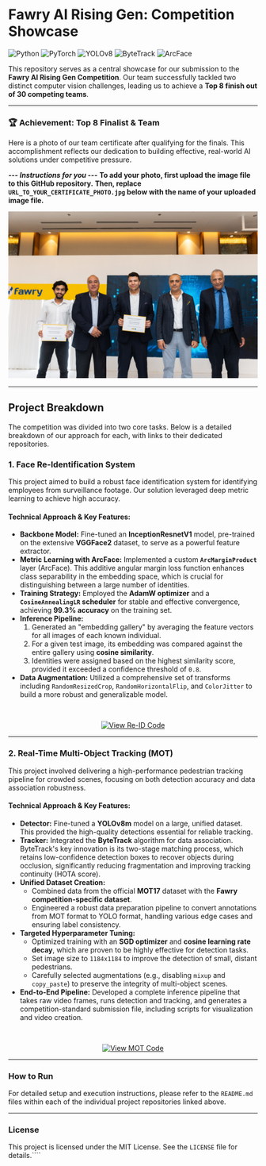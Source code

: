 # Fawry AI Rising Gen: Competition Showcase

![Python](https://img.shields.io/badge/Python-3776AB?style=for-the-badge&logo=python&logoColor=white)
![PyTorch](https://img.shields.io/badge/PyTorch-%23EE4C2C.svg?style=for-the-badge&logo=pytorch&logoColor=white)
![YOLOv8](https://img.shields.io/badge/YOLOv8-00FFFF.svg?style=for-the-badge&logo=yolo&logoColor=black)
![ByteTrack](https://img.shields.io/badge/Tracking-ByteTrack-blue.svg?style=for-the-badge)
![ArcFace](https://img.shields.io/badge/Metric%20Learning-ArcFace-orange.svg?style=for-the-badge)

This repository serves as a central showcase for our submission to the **Fawry AI Rising Gen Competition**. Our team successfully tackled two distinct computer vision challenges, leading us to achieve a **Top 8 finish out of 30 competing teams**.

---

### 🏆 Achievement: Top 8 Finalist & Team

Here is a photo of our team certificate after qualifying for the finals. This accomplishment reflects our dedication to building effective, real-world AI solutions under competitive pressure.

**_--- Instructions for you ---_**
**To add your photo, first upload the image file to this GitHub repository.**
**Then, replace `URL_TO_YOUR_CERTIFICATE_PHOTO.jpg` below with the name of your uploaded image file.**

![Fawry Competition Certificate](https://github.com/MHamdyK/Fawry-AI-Rising-Gen-Showcase/blob/main/Fawry_Competition.jpeg?raw=true)

---

## Project Breakdown

The competition was divided into two core tasks. Below is a detailed breakdown of our approach for each, with links to their dedicated repositories.

### 1. Face Re-Identification System

This project aimed to build a robust face identification system for identifying employees from surveillance footage. Our solution leveraged deep metric learning to achieve high accuracy.

#### **Technical Approach & Key Features:**
*   **Backbone Model:** Fine-tuned an **InceptionResnetV1** model, pre-trained on the extensive **VGGFace2** dataset, to serve as a powerful feature extractor.
*   **Metric Learning with ArcFace:** Implemented a custom **`ArcMarginProduct`** layer (ArcFace). This additive angular margin loss function enhances class separability in the embedding space, which is crucial for distinguishing between a large number of identities.
*   **Training Strategy:** Employed the **AdamW optimizer** and a **`CosineAnnealingLR` scheduler** for stable and effective convergence, achieving **99.3% accuracy** on the training set.
*   **Inference Pipeline:**
    1.  Generated an "embedding gallery" by averaging the feature vectors for all images of each known individual.
    2.  For a given test image, its embedding was compared against the entire gallery using **cosine similarity**.
    3.  Identities were assigned based on the highest similarity score, provided it exceeded a confidence threshold of `0.8`.
*   **Data Augmentation:** Utilized a comprehensive set of transforms including `RandomResizedCrop`, `RandomHorizontalFlip`, and `ColorJitter` to build a more robust and generalizable model.

<br>

<p align="center">
  <a href="https://github.com/MHamdyK/ArcFace-ReID-pytorch">
    <img src="https://img.shields.io/badge/View%20Code-ArcFace--ReID--pytorch-2ea44f?style=for-the-badge&logo=github" alt="View Re-ID Code" />
  </a>
</p>

---

### 2. Real-Time Multi-Object Tracking (MOT)

This project involved delivering a high-performance pedestrian tracking pipeline for crowded scenes, focusing on both detection accuracy and data association robustness.

#### **Technical Approach & Key Features:**
*   **Detector:** Fine-tuned a **YOLOv8m** model on a large, unified dataset. This provided the high-quality detections essential for reliable tracking.
*   **Tracker:** Integrated the **ByteTrack** algorithm for data association. ByteTrack's key innovation is its two-stage matching process, which retains low-confidence detection boxes to recover objects during occlusion, significantly reducing fragmentation and improving tracking continuity (HOTA score).
*   **Unified Dataset Creation:**
    *   Combined data from the official **MOT17** dataset with the **Fawry competition-specific dataset**.
    *   Engineered a robust data preparation pipeline to convert annotations from MOT format to YOLO format, handling various edge cases and ensuring label consistency.
*   **Targeted Hyperparameter Tuning:**
    *   Optimized training with an **SGD optimizer** and **cosine learning rate decay**, which are proven to be highly effective for detection tasks.
    *   Set image size to `1184x1184` to improve the detection of small, distant pedestrians.
    *   Carefully selected augmentations (e.g., disabling `mixup` and `copy_paste`) to preserve the integrity of multi-object scenes.
*   **End-to-End Pipeline:** Developed a complete inference pipeline that takes raw video frames, runs detection and tracking, and generates a competition-standard submission file, including scripts for visualization and video creation.

<br>

<p align="center">
  <a href="https://github.com/MHamdyK/ByteYOLO-MOT">
    <img src="https://img.shields.io/badge/View%20Code-ByteYOLO--MOT-2ea44f?style=for-the-badge&logo=github" alt="View MOT Code" />
  </a>
</p>

---

### How to Run

For detailed setup and execution instructions, please refer to the `README.md` files within each of the individual project repositories linked above.

---

### License

This project is licensed under the MIT License. See the `LICENSE` file for details.````